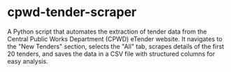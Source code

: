 # cpwd-tender-scraper
A Python script that automates the extraction of tender data from the Central Public Works Department (CPWD) eTender website. It navigates to the "New Tenders" section, selects the "All" tab, scrapes details of the first 20 tenders, and saves the data in a CSV file with structured columns for easy analysis.

